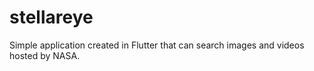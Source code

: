 # stellareye
Simple application created in Flutter that can search images and videos hosted by NASA.   
